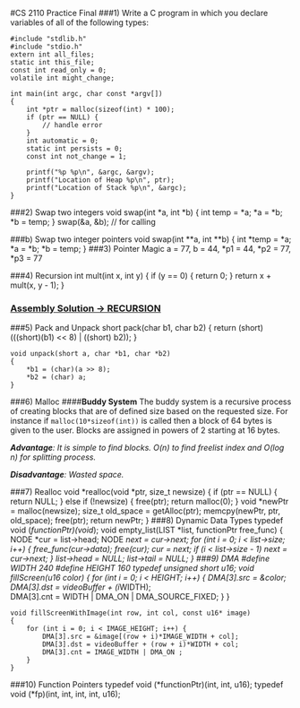 #CS 2110 Practice Final
###1) Write a C program in which you declare variables of all of the following types:

	#include "stdlib.h"
	#include "stdio.h"
	extern int all_files;
	static int this_file;
	const int read_only = 0;
	volatile int might_change;
	
	int main(int argc, char const *argv[]) 
	{
		int *ptr = malloc(sizeof(int) * 100);
		if (ptr == NULL) {
			// handle error
		}
		int automatic = 0;
		static int persists = 0;
		const int not_change = 1;
		
		printf("%p %p\n", &argc, &argv); 
		printf("Location of Heap %p\n", ptr);
		printf("Location of Stack %p\n", &argc);
	}

###2) Swap two integers
	void swap(int *a, int *b) 
	{
		int temp = *a;
		*a = *b;
		*b = temp;
	}
	swap(&a, &b); // for calling
	
###b) Swap two integer pointers
	void swap(int **a, int **b) 
	{
		int *temp = *a;
		*a = *b;
		*b = temp;
	}
###3) Pointer Magic
	a = 77, b = 44, *p1 = 44, *p2 = 77, *p3 = 77

###4) Recursion
	int mult(int x, int y) {
		if (y == 0) {
			return 0;
		}
		return x + mult(x, y - 1);
	}
### [Assembly Solution -> RECURSION](https://github.gatech.edu/gist/goutam3/ac338bb5f9a790dbced3)

###5) Pack and Unpack
	short pack(char b1, char b2) 
	{
		return (short) (((short)(b1) << 8) | ((short) b2));
	}
	
	void unpack(short a, char *b1, char *b2) 
	{
		*b1 = (char)(a >> 8);
		*b2 = (char) a;
	}
###6) Malloc
####__Buddy System__
The buddy system is a recursive process of creating blocks that are of defined size based on the requested size. For instance if ```malloc(10*sizeof(int))``` is called then a block of 64 bytes is given to the user. Blocks are assigned in powers of 2 starting at 16 bytes. 

*__Advantage__: It is simple to find blocks. O(n) to find freelist index and O(log n) for splitting process.*

*__Disadvantage__: Wasted space.*


###7) Realloc 
	void *realloc(void *ptr, size_t newsize) 
	{
		if (ptr == NULL) {
			return NULL;
		}
		else if (!newsize) {
			free(ptr);
			return malloc(0);
		}
		void *newPtr = malloc(newsize);
		size_t old_space = getAlloc(ptr);
		memcpy(newPtr, ptr, old_space);
		free(ptr);
		return newPtr;
	}
###8) Dynamic Data Types
	typedef void (*functionPtr)(void*);
	void empty_list(LIST *list, functionPtr free_func)
	{
		NODE *cur = list->head;
		NODE *next = cur->next;
		for (int i = 0; i < list->size; i++) {
			free_func(cur->data);
			free(cur);
			cur = next;
			if (i < list->size - 1) next = cur->next;
		}
		list->head = NULL;
		list->tail = NULL;
	}
###9) DMA
	#define WIDTH 240
	#define HEIGHT 160
	typedef unsigned short u16;
	void fillScreen(u16 color) 
	{
		for (int i = 0; i < HEIGHT; i++) {
			DMA[3].src = &color;
			DMA[3].dst = videoBuffer + (i*WIDTH);			
			DMA[3].cnt = WIDTH | DMA_ON | DMA_SOURCE_FIXED;
		}
	}
	
	void fillScreenWithImage(int row, int col, const u16* image) 
	{
		for (int i = 0; i < IMAGE_HEIGHT; i++) {
			DMA[3].src = &image[(row + i)*IMAGE_WIDTH + col];
			DMA[3].dst = videoBuffer + (row + i)*WIDTH + col;			
			DMA[3].cnt = IMAGE_WIDTH | DMA_ON ;
		}
	}
###10) Function Pointers
	typedef void (*functionPtr)(int, int, u16);
	typedef void (*fp)(int, int, int, int, u16);
	
<script src="http://yandex.st/highlightjs/7.3/highlight.min.js"></script>
<link rel="stylesheet" href="http://yandex.st/highlightjs/7.3/styles/github.min.css">
<script>
  hljs.initHighlightingOnLoad();
</script>